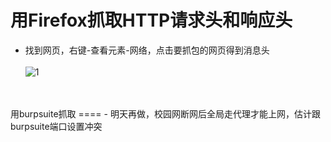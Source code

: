 用Firefox抓取HTTP请求头和响应头
====
- 找到网页，右键-查看元素-网络，点击要抓包的网页得到消息头
   <br>
   <br>
![1](https://github.com/chalern/ctf_web/blob/master/%E5%BE%AE%E4%BF%A1%E6%88%AA%E5%9B%BE_20171122013107.png)
<br>
<br>
用burpsuite抓取
====
- 明天再做，校园网断网后全局走代理才能上网，估计跟burpsuite端口设置冲突
